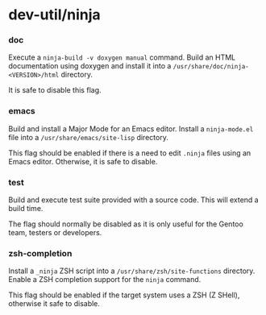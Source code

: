 # dev-util/ninja

### doc
Execute a `ninja-build -v doxygen manual` command. Build an HTML documentation using doxygen and install it into a `/usr/share/doc/ninja-<VERSION>/html` directory.

It is safe to disable this flag.

### emacs
Build and install a Major Mode for an Emacs editor. Install a `ninja-mode.el` file into a `/usr/share/emacs/site-lisp` directory.

This flag should be enabled if there is a need to edit `.ninja` files using an Emacs editor. Otherwise, it is safe to disable.

### test
Build and execute test suite provided with a source code. This will extend a build time.

The flag should normally be disabled as it is only useful for the Gentoo team, testers or developers.

### zsh-completion
Install a `_ninja` ZSH script into a `/usr/share/zsh/site-functions` directory. Enable a ZSH completion support for the `ninja` command.

This flag should be enabled if the target system uses a ZSH (Z SHell), otherwise it safe to disable.
